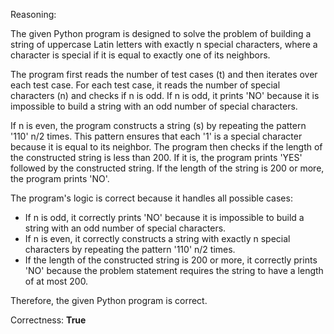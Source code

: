 Reasoning:

The given Python program is designed to solve the problem of building a string of uppercase Latin letters with exactly n special characters, where a character is special if it is equal to exactly one of its neighbors.

The program first reads the number of test cases (t) and then iterates over each test case. For each test case, it reads the number of special characters (n) and checks if n is odd. If n is odd, it prints 'NO' because it is impossible to build a string with an odd number of special characters.

If n is even, the program constructs a string (s) by repeating the pattern '110' n/2 times. This pattern ensures that each '1' is a special character because it is equal to its neighbor. The program then checks if the length of the constructed string is less than 200. If it is, the program prints 'YES' followed by the constructed string. If the length of the string is 200 or more, the program prints 'NO'.

The program's logic is correct because it handles all possible cases:

* If n is odd, it correctly prints 'NO' because it is impossible to build a string with an odd number of special characters.
* If n is even, it correctly constructs a string with exactly n special characters by repeating the pattern '110' n/2 times.
* If the length of the constructed string is 200 or more, it correctly prints 'NO' because the problem statement requires the string to have a length of at most 200.

Therefore, the given Python program is correct.

Correctness: **True**